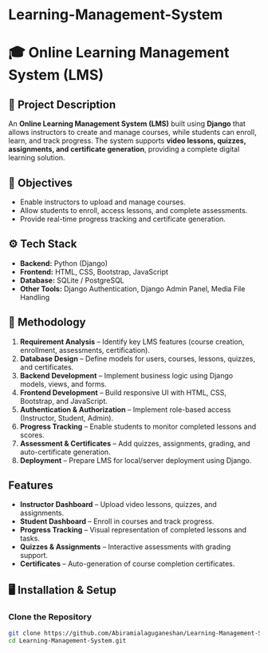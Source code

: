 # Learning-Management-System
# 🎓 Online Learning Management System (LMS)

## 📌 Project Description  
An **Online Learning Management System (LMS)** built using **Django** that allows instructors to create and manage courses, while students can enroll, learn, and track progress. The system supports **video lessons, quizzes, assignments, and certificate generation**, providing a complete digital learning solution.  

## 🎯 Objectives  
- Enable instructors to upload and manage courses.  
- Allow students to enroll, access lessons, and complete assessments.  
- Provide real-time progress tracking and certificate generation.  

## ⚙️ Tech Stack  
- **Backend:** Python (Django)  
- **Frontend:** HTML, CSS, Bootstrap, JavaScript  
- **Database:** SQLite / PostgreSQL  
- **Other Tools:** Django Authentication, Django Admin Panel, Media File Handling  

## 🔄 Methodology  
1. **Requirement Analysis** – Identify key LMS features (course creation, enrollment, assessments, certification).  
2. **Database Design** – Define models for users, courses, lessons, quizzes, and certificates.  
3. **Backend Development** – Implement business logic using Django models, views, and forms.  
4. **Frontend Development** – Build responsive UI with HTML, CSS, Bootstrap, and JavaScript.  
5. **Authentication & Authorization** – Implement role-based access (Instructor, Student, Admin).  
6. **Progress Tracking** – Enable students to monitor completed lessons and scores.  
7. **Assessment & Certificates** – Add quizzes, assignments, grading, and auto-certificate generation.  
8. **Deployment** – Prepare LMS for local/server deployment using Django.  

## Features  
-  **Instructor Dashboard** – Upload video lessons, quizzes, and assignments.  
-  **Student Dashboard** – Enroll in courses and track progress.  
-  **Progress Tracking** – Visual representation of completed lessons and tasks.  
-  **Quizzes & Assignments** – Interactive assessments with grading support.  
-  **Certificates** – Auto-generation of course completion certificates.
  
## 🖥️ Installation & Setup  

### Clone the Repository  
```bash
git clone https://github.com/Abiramialaguganeshan/Learning-Management-System.git
cd Learning-Management-System.git
